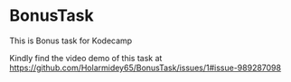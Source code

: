 # BonusTask
This is Bonus task for Kodecamp 

Kindly find the video demo of this task at https://github.com/Holarmidey65/BonusTask/issues/1#issue-989287098
